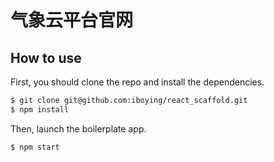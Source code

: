 # 气象云平台官网 

## How to use

First, you should clone the repo and install the dependencies.

```bash
$ git clone git@github.com:iboying/react_scaffold.git
$ npm install
```

Then, launch the boilerplate app.

```bash
$ npm start
```
